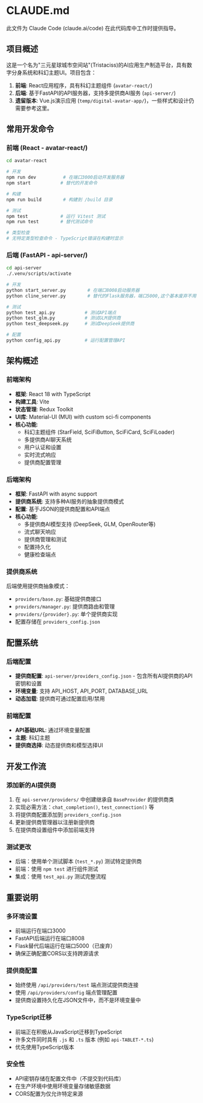 # CLAUDE.md

此文件为 Claude Code (claude.ai/code) 在此代码库中工作时提供指导。

## 项目概述

这是一个名为"三元星球城市空间站"(Tristaciss)的AI应用生产制造平台，具有数字分身系统和科幻主题UI。项目包含：

1. **前端**: React应用程序，具有科幻主题组件 (`avatar-react/`)
2. **后端**: 基于FastAPI的API服务器，支持多提供商AI服务 (`api-server/`)
3. **遗留版本**: Vue.js演示应用 (`temp/digital-avatar-app/`)，一些样式和设计仍需要参考这里。

## 常用开发命令

### 前端 (React - avatar-react/)
```bash
cd avatar-react

# 开发
npm run dev          # 在端口3000启动开发服务器
npm start           # 替代的开发命令

# 构建
npm run build        # 构建到 /build 目录

# 测试
npm test            # 运行 Vitest 测试
npm run test        # 替代测试命令

# 类型检查
# 无特定类型检查命令 - TypeScript错误在构建时显示
```

### 后端 (FastAPI - api-server/)
```bash
cd api-server
./.venv/scripts/activate

# 开发
python start_server.py        # 在端口8008启动服务器
python cline_server.py        # 替代的Flask服务器，端口5000,这个基本废弃不用了。

# 测试
python test_api.py           # 测试API端点
python test_glm.py           # 测试GLM提供商
python test_deepseek.py      # 测试DeepSeek提供商

# 配置
python config_api.py         # 运行配置管理API
```

## 架构概述

### 前端架构
- **框架**: React 18 with TypeScript
- **构建工具**: Vite
- **状态管理**: Redux Toolkit
- **UI库**: Material-UI (MUI) with custom sci-fi components
- **核心功能**:
  - 科幻主题组件 (StarField, SciFiButton, SciFiCard, SciFiLoader)
  - 多提供商AI聊天系统
  - 用户认证和设置
  - 实时流式响应
  - 提供商配置管理

### 后端架构
- **框架**: FastAPI with async support
- **提供商系统**: 支持多种AI服务的抽象提供商模式
- **配置**: 基于JSON的提供商配置和API端点
- **核心功能**:
  - 多提供商AI模型支持 (DeepSeek, GLM, OpenRouter等)
  - 流式聊天响应
  - 提供商管理和测试
  - 配置持久化
  - 健康检查端点

### 提供商系统
后端使用提供商抽象模式：
- `providers/base.py`: 基础提供商接口
- `providers/manager.py`: 提供商路由和管理
- `providers/{provider}.py`: 单个提供商实现
- 配置存储在 `providers_config.json`

## 配置系统

### 后端配置
- **提供商配置**: `api-server/providers_config.json` - 包含所有AI提供商的API密钥和设置
- **环境变量**: 支持 API_HOST, API_PORT, DATABASE_URL
- **动态加载**: 提供商可通过配置启用/禁用

### 前端配置
- **API基础URL**: 通过环境变量配置
- **主题**: 科幻主题
- **提供商选择**: 动态提供商和模型选择UI

## 开发工作流

### 添加新的AI提供商
1. 在 `api-server/providers/` 中创建继承自 `BaseProvider` 的提供商类
2. 实现必需方法：`chat_completion()`, `test_connection()` 等
3. 将提供商配置添加到 `providers_config.json`
4. 更新提供商管理器以注册新提供商
5. 在提供商设置组件中添加前端支持

### 测试更改
- 后端：使用单个测试脚本 (`test_*.py`) 测试特定提供商
- 前端：使用 `npm test` 进行组件测试
- 集成：使用 `test_api.py` 测试完整流程

## 重要说明

### 多环境设置
- 前端运行在端口3000
- FastAPI后端运行在端口8008
- Flask替代后端运行在端口5000（已废弃）
- 确保正确配置CORS以支持跨源请求

### 提供商配置
- 始终使用 `/api/providers/test` 端点测试提供商连接
- 使用 `/api/providers/config` 端点管理配置
- 提供商设置持久化在JSON文件中，而不是环境变量中

### TypeScript迁移
- 前端正在积极从JavaScript迁移到TypeScript
- 许多文件同时具有 `.js` 和 `.ts` 版本 (例如 `api-TABLET-*.ts`)
- 优先使用TypeScript版本

### 安全性
- API密钥存储在配置文件中（不提交到代码库）
- 在生产环境中使用环境变量存储敏感数据
- CORS配置为仅允许特定来源